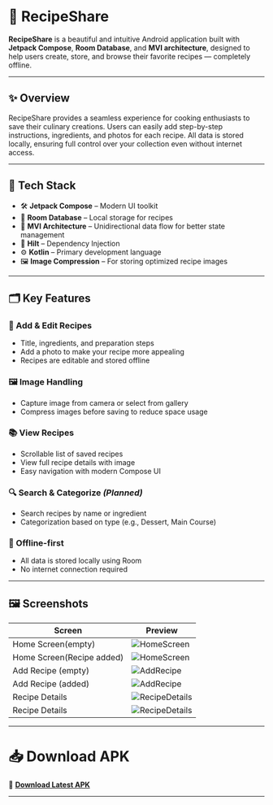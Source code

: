 # 🍲 RecipeShare

**RecipeShare** is a beautiful and intuitive Android application built with **Jetpack Compose**, **Room Database**, and **MVI architecture**, designed to help users create, store, and browse their favorite recipes — completely offline.

 ---

## ✨ Overview

 RecipeShare provides a seamless experience for cooking enthusiasts to save their culinary creations. Users can easily add step-by-step instructions, ingredients, and photos for each recipe. All data is stored locally, ensuring full control over your collection even without internet access.

---

## 🚀 Tech Stack

- 🛠️ **Jetpack Compose** – Modern UI toolkit  
- 💾 **Room Database** – Local storage for recipes  
- 🧠 **MVI Architecture** – Unidirectional data flow for better state management  
- 💉 **Hilt** – Dependency Injection  
- ⚙️ **Kotlin** – Primary development language  
- 🖼️ **Image Compression** – For storing optimized recipe images  

 ---

## 🗂️ Key Features

### 📝 Add & Edit Recipes
- Title, ingredients, and preparation steps  
- Add a photo to make your recipe more appealing  
- Recipes are editable and stored offline  

### 🖼️ Image Handling
  - Capture image from camera or select from gallery  
  - Compress images before saving to reduce space usage  

### 📚 View Recipes
- Scrollable list of saved recipes  
- View full recipe details with image  
- Easy navigation with modern Compose UI  

### 🔍 Search & Categorize *(Planned)*
- Search recipes by name or ingredient  
- Categorization based on type (e.g., Dessert, Main Course)  

### 💾 Offline-first
- All data is stored locally using Room  
- No internet connection required  

---

## 🖼️ Screenshots

| Screen             | Preview           |
|--------------------|-------------------|
| Home Screen(empty) | ![HomeScreen](assets/homescreen.jpeg)|
| Home Screen(Recipe added) | ![HomeScreen](assets/HomeScreen(Added).jpeg)|
| Add Recipe (empty) | ![AddRecipe](assets/AddRecipeEmpty.jpeg)|
| Add Recipe (added) | ![AddRecipe](assets/addRecipe.jpeg)|
| Recipe Details     | ![RecipeDetails](assets/RecipeInfoDirection.jpeg)|
| Recipe Details     | ![RecipeDetails](assets/RecipeInfoIngre.jpeg)|

---

# 📥 Download APK

📲 **[Download Latest APK](https://drive.google.com/file/d/12cFrSYafBOqCO7NtEjCh2vvwc6knBJ_C/view?usp=drive_link)**

---
